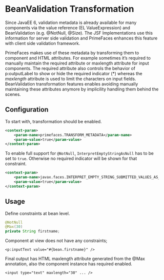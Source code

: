 # BeanValidation Transformation

Since JavaEE 6, validation metadata is already available for many components via the value
reference (EL ValueExpression) and BeanValidation (e.g. @NotNull, @Size). The JSF Implementations use this
information for server side validation and PrimeFaces enhances this feature with client side
validation framework.

PrimeFaces makes use of these metadata by transforming them to component and HTML attributes.
For example sometimes it’s required to manually maintain the required attribute or maxlength attribute for
input components. The required attribute also controls the behavior of p:outputLabel to show or
hide the required indicator (*) whereas the _maxlength_ attribute is used to limit the characters on
input fields. BeanValidation transformation features enables avoiding manually maintaining these
attributes anymore by implicility handling them behind the scenes.

## Configuration
To start with, transformation should be enabled.

```xml
<context-param>
    <param-name>primefaces.TRANSFORM_METADATA</param-name>
    <param-value>true</param-value>
</context-param>
```

To enable full support for `@NotNull`, `InterpretEmptyStringAsNull` has to be set to `true`. Otherwise no required indicator will be shown for that constraint.

```xml
<context-param>
    <param-name>javax.faces.INTERPRET_EMPTY_STRING_SUBMITTED_VALUES_AS_NULL</param-name>
    <param-value>true</param-value>
</context-param>
```

## Usage
Define constraints at bean level.

```java
@NotNull
@Max(30)
private String firstname;
```
Component at view does not have any constraints;

```xhtml
<p:inputText value="#{bean.firstname}" />
```
Final output has HTML maxlength attribute generated from the @Max annotation, also the component
instance has required enabled.

```xhtml
<input type="text" maxlength="30" ... />
```
